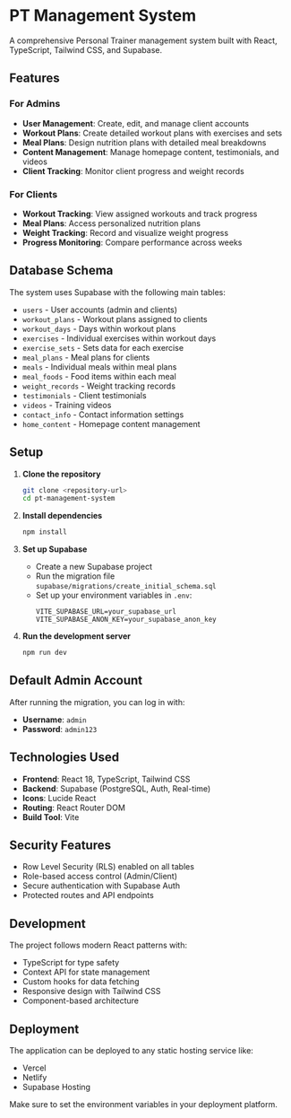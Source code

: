 # PT Management System

A comprehensive Personal Trainer management system built with React, TypeScript, Tailwind CSS, and Supabase.

## Features

### For Admins
- **User Management**: Create, edit, and manage client accounts
- **Workout Plans**: Create detailed workout plans with exercises and sets
- **Meal Plans**: Design nutrition plans with detailed meal breakdowns
- **Content Management**: Manage homepage content, testimonials, and videos
- **Client Tracking**: Monitor client progress and weight records

### For Clients
- **Workout Tracking**: View assigned workouts and track progress
- **Meal Plans**: Access personalized nutrition plans
- **Weight Tracking**: Record and visualize weight progress
- **Progress Monitoring**: Compare performance across weeks

## Database Schema

The system uses Supabase with the following main tables:

- `users` - User accounts (admin and clients)
- `workout_plans` - Workout plans assigned to clients
- `workout_days` - Days within workout plans
- `exercises` - Individual exercises within workout days
- `exercise_sets` - Sets data for each exercise
- `meal_plans` - Meal plans for clients
- `meals` - Individual meals within meal plans
- `meal_foods` - Food items within each meal
- `weight_records` - Weight tracking records
- `testimonials` - Client testimonials
- `videos` - Training videos
- `contact_info` - Contact information settings
- `home_content` - Homepage content management

## Setup

1. **Clone the repository**
   ```bash
   git clone <repository-url>
   cd pt-management-system
   ```

2. **Install dependencies**
   ```bash
   npm install
   ```

3. **Set up Supabase**
   - Create a new Supabase project
   - Run the migration file `supabase/migrations/create_initial_schema.sql`
   - Set up your environment variables in `.env`:
     ```
     VITE_SUPABASE_URL=your_supabase_url
     VITE_SUPABASE_ANON_KEY=your_supabase_anon_key
     ```

4. **Run the development server**
   ```bash
   npm run dev
   ```

## Default Admin Account

After running the migration, you can log in with:
- **Username**: `admin`
- **Password**: `admin123`

## Technologies Used

- **Frontend**: React 18, TypeScript, Tailwind CSS
- **Backend**: Supabase (PostgreSQL, Auth, Real-time)
- **Icons**: Lucide React
- **Routing**: React Router DOM
- **Build Tool**: Vite

## Security Features

- Row Level Security (RLS) enabled on all tables
- Role-based access control (Admin/Client)
- Secure authentication with Supabase Auth
- Protected routes and API endpoints

## Development

The project follows modern React patterns with:
- TypeScript for type safety
- Context API for state management
- Custom hooks for data fetching
- Responsive design with Tailwind CSS
- Component-based architecture

## Deployment

The application can be deployed to any static hosting service like:
- Vercel
- Netlify
- Supabase Hosting

Make sure to set the environment variables in your deployment platform.